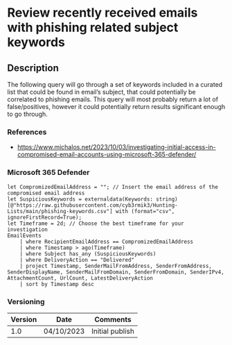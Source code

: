 # Review recently received emails with phishing related subject keywords

## Description

The following query will go through a set of keywords included in a curated list that could be found in email’s subject, that could potentially be correlated to phishing emails. This query will most probably return a lot of false/positives, however it could potentially return results significant enough to go through.

### References
- https://www.michalos.net/2023/10/03/investigating-initial-access-in-compromised-email-accounts-using-microsoft-365-defender/

### Microsoft 365 Defender
```
let CompromizedEmailAddress = ""; // Insert the email address of the compromised email address
let SuspiciousKeywords = externaldata(Keywords: string)[@"https://raw.githubusercontent.com/cyb3rmik3/Hunting-Lists/main/phishing-keywords.csv"] with (format="csv", ignoreFirstRecord=True);
let Timeframe = 2d; // Choose the best timeframe for your investigation
EmailEvents 
    | where RecipientEmailAddress == CompromizedEmailAddress
    | where Timestamp > ago(Timeframe)
    | where Subject has_any (SuspiciousKeywords)
    | where DeliveryAction == "Delivered"
    | project Timestamp, SenderMailFromAddress, SenderFromAddress, SenderDisplayName, SenderMailFromDomain, SenderFromDomain, SenderIPv4, AttachmentCount, UrlCount, LatestDeliveryAction
    | sort by Timestamp desc 
```

### Versioning
| Version       | Date          | Comments                               |
| ------------- |---------------| ---------------------------------------|
| 1.0           | 04/10/2023    | Initial publish                        |
